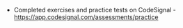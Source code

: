 - Completed exercises and practice tests on CodeSignal
-https://app.codesignal.com/assessments/practice
